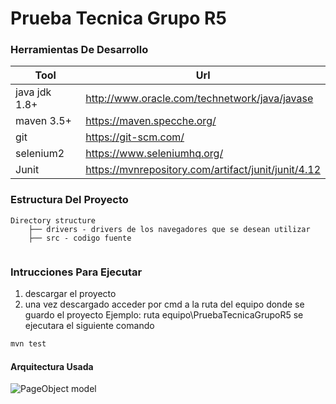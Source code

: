 # Prueba Tecnica Grupo R5


### Herramientas De Desarrollo


|Tool|Url
|----|----
|java jdk 1.8+|http://www.oracle.com/technetwork/java/javase
|maven 3.5+|https://maven.specche.org/
|git|https://git-scm.com/
|selenium2|https://www.seleniumhq.org/
|Junit|https://mvnrepository.com/artifact/junit/junit/4.12


### Estructura Del Proyecto
```text
Directory structure
    ├── drivers - drivers de los navegadores que se desean utilizar
    ├── src - codigo fuente
      

```

### Intrucciones Para Ejecutar
1. descargar el proyecto
2. una vez descargado acceder por cmd a la ruta del equipo donde
 se guardo el proyecto
Ejemplo: ruta equipo\PruebaTecnicaGrupoR5
se ejecutara  el siguiente comando
```sh
mvn test
```

#### Arquitectura Usada


![PageObject model](https://i.ytimg.com/vi/Hlp2uBzxJjQ/maxresdefault.jpg)


